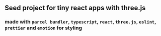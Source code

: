 ## Seed project for tiny react apps with three.js

### made with `parcel bundler`, `typescript`, `react`, `three.js`, `eslint`, `prettier` and `emotion` for styling
